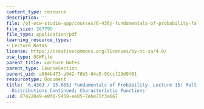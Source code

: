 ```yaml
---
content_type: resource
description: ''
file: /ol-ocw-studio-app/courses/6-436j-fundamentals-of-probability-fall-2018/87422049e8f05459ee857eb475f3a667_MIT6_436JF18_lec15.pdf
file_size: 267795
file_type: application/pdf
learning_resource_types:
- Lecture Notes
license: https://creativecommons.org/licenses/by-nc-sa/4.0/
ocw_type: OCWFile
parent_title: Lecture Notes
parent_type: CourseSection
parent_uid: a004b473-a942-78b5-04a5-99ccf29d9f01
resourcetype: Document
title: '6.436J / 15.085J Fundamentals of Probability, Lecture 15: Multivariate Normal
  Distributions Continued; Characteristic Functions'
uid: 87422049-e8f0-5459-ee85-7eb475f3a667
---
```

